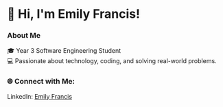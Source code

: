 # 👋 Hi, I'm Emily Francis!

### About Me
🎓 Year 3 Software Engineering Student  
💻 Passionate about technology, coding, and solving real-world problems.  

### 🌐 Connect with Me:
LinkedIn: [Emily Francis](https://www.linkedin.com/in/emily-francis-072419312/)  
